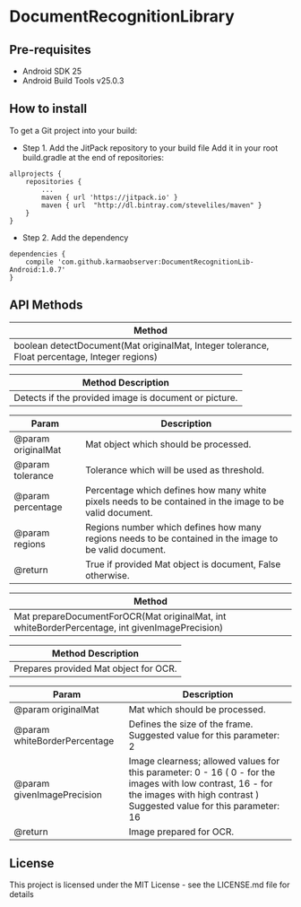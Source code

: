 # DocumentRecognitionLibrary

## Pre-requisites
- Android SDK 25
- Android Build Tools v25.0.3

## How to install
To get a Git project into your build: 
- Step 1. Add the JitPack repository to your build file
Add it in your root build.gradle at the end of repositories: </br>
```
allprojects {
	repositories {
		...
		maven { url 'https://jitpack.io' }
		maven { url  "http://dl.bintray.com/steveliles/maven" }
	}
}
```
  
- Step 2. Add the dependency </br>
```
dependencies {
	compile 'com.github.karmaobserver:DocumentRecognitionLib-Android:1.0.7'
}	
```

## API Methods

| Method |
| ------------- |
|boolean detectDocument(Mat originalMat, Integer tolerance, Float percentage, Integer regions)                                  |

| Method Description                                                                                                            |
| ------------- |
| Detects if the provided image is document or picture.                                                                         |

| Param  | Description |
| ------------- | ------------- |
| @param originalMat  | Mat object which should be processed.  |
| @param tolerance  | Tolerance which will be used as threshold.  |
| @param percentage  | Percentage which defines how many white pixels needs to be contained in the image to be valid document.  |
| @param regions  | Regions number which defines how many regions needs to be contained in the image to be valid document.  |
| @return  | True if provided Mat object is document, False otherwise.  |

| Method |
| ------------- |
|Mat prepareDocumentForOCR(Mat originalMat, int whiteBorderPercentage, int givenImagePrecision)                                 |

| Method Description                                                                                                            |
| ------------- |
| Prepares provided Mat object for OCR.                                                                                         |

| Param  | Description |
| ------------- | ------------- |
| @param originalMat  | Mat which should be processed.  |
| @param whiteBorderPercentage  | Defines the size of the frame. Suggested value for this parameter: 2  |
| @param givenImagePrecision  | Image clearness; allowed values for this parameter: 0 - 16 ( 0 - for the images with low contrast, 16 - for the images with high contrast ) Suggested value for this parameter: 16  |
| @return  | Image prepared for OCR. |

## License
This project is licensed under the MIT License - see the LICENSE.md file for details
